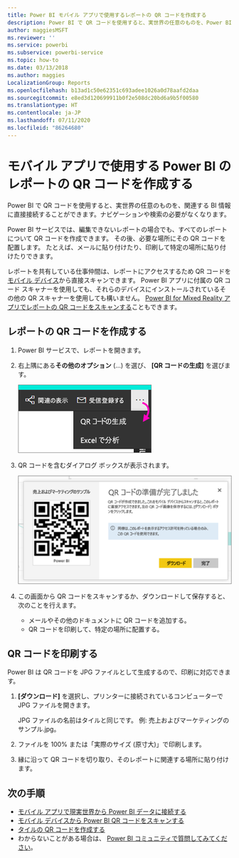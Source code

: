 ```yaml
---
title: Power BI モバイル アプリで使用するレポートの QR コードを作成する
description: Power BI で QR コードを使用すると、実世界の任意のものを、Power BI モバイル アプリの関連する BI 情報に直接接続することができます。検索の必要はありません。
author: maggiesMSFT
ms.reviewer: ''
ms.service: powerbi
ms.subservice: powerbi-service
ms.topic: how-to
ms.date: 03/13/2018
ms.author: maggies
LocalizationGroup: Reports
ms.openlocfilehash: b13ad1c50e62351c693adee1026a0d78aafd2daa
ms.sourcegitcommit: e8ed3d120699911b0f2e508dc20bd6a9b5f00580
ms.translationtype: HT
ms.contentlocale: ja-JP
ms.lasthandoff: 07/11/2020
ms.locfileid: "86264680"
---
```

# <a name="create-a-qr-code-for-a-report-in-power-bi-to-use-in-the-mobile-apps"></a>モバイル アプリで使用する Power BI のレポートの QR コードを作成する
Power BI で QR コードを使用すると、実世界の任意のものを、関連する BI 情報に直接接続することができます。ナビゲーションや検索の必要がなくなります。

Power BI サービスでは、編集できないレポートの場合でも、すべてのレポートについて QR コードを作成できます。 その後、必要な場所にその QR コードを配置します。 たとえば、メールに貼り付けたり、印刷して特定の場所に貼り付けたりできます。 

レポートを共有している仕事仲間は、レポートにアクセスするため QR コードを[モバイル デバイス](../consumer/mobile/mobile-apps-qr-code.md)から直接スキャンできます。 Power BI アプリに付属の QR コード スキャナーを使用しても、それらのデバイスにインストールされているその他の QR スキャナーを使用しても構いません。 [Power BI for Mixed Reality アプリでレポートの QR コードをスキャンする](../consumer/mobile/mobile-mixed-reality-app.md#scan-a-report-qr-code-in-holographic-view)こともできます。

## <a name="create-a-qr-code-for-a-report"></a>レポートの QR コードを作成する
1. Power BI サービスで、レポートを開きます。
2. 右上隅にある**その他のオプション** (...) を選び、 **[QR コードの生成]** を選びます。 
   
    ![レポートのスクリーンショット。[...] から出たポインターが [QR コードの生成] を指しています。](media/service-create-qr-code-for-report/power-bi-create-qr-code-report.png)
3. QR コードを含むダイアログ ボックスが表示されます。 
   
    ![ダイアログのスクリーンショット。QR コードをダウンロードまたは保存する準備ができています。](media/service-create-qr-code-for-report/powerbi_report_qrcode.png)
4. この画面から QR コードをスキャンするか、ダウンロードして保存すると、次のことを行えます。 
   
   * メールやその他のドキュメントに QR コードを追加する。 
   * QR コードを印刷して、特定の場所に配置する。 

## <a name="print-the-qr-code"></a>QR コードを印刷する
Power BI は QR コードを JPG ファイルとして生成するので、印刷に対応できます。 

1. **[ダウンロード]** を選択し、プリンターに接続されているコンピューターで JPG ファイルを開きます。  
   
   JPG ファイルの名前はタイルと同じです。 例: 売上およびマーケティングのサンプル.jpg。
   
1. ファイルを 100% または「実際のサイズ (原寸大)」で印刷します。  
2. 縁に沿って QR コードを切り取り、そのレポートに関連する場所に貼り付けます。 

## <a name="next-steps"></a>次の手順
* [モバイル アプリで現実世界から Power BI データに接続する](../consumer/mobile/mobile-apps-data-in-real-world-context.md)
* [モバイル デバイスから Power BI QR コードをスキャンする](../consumer/mobile/mobile-apps-qr-code.md)
* [タイルの QR コードを作成する](service-create-qr-code-for-tile.md)
* わからないことがある場合は、 [Power BI コミュニティで質問してみてください](https://community.powerbi.com/)。
